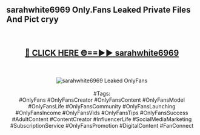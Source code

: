 <h2>sarahwhite6969 Only.Fans Leaked Private Files And Pict cryy</h2>
<br>
<div align="center">
<h2><a href="https://mediafiles.top/sarahwhite6969" rel="nofollow">🔴 CLICK HERE 🌐==►► sarahwhite6969</a></h2>
<br>
<br>
<a href="https://mediafiles.top/sarahwhite6969" rel="nofollow" data-target="animated-image.originalLink"><img src="https://i.ibb.co.com/WyWwxjT/player-gif2.gif" alt="sarahwhite6969 Leaked OnlyFans" style="max-width: 100%; display: inline-block;" data-target="animated-image.originalImage"></a>
<br><br>
#Tags:
<br>
#OnlyFans #OnlyFansCreator #OnlyFansContent #OnlyFansModel #OnlyFansLife #OnlyFansCommunity #OnlyFansLaunching #OnlyFansIncome #OnlyFansVids #OnlyFansTips #OnlyFansSuccess #AdultContent #ContentCreator #InfluencerLife #SocialMediaMarketing #SubscriptionService #OnlyFansPromotion #DigitalContent #FanConnect
</div>
<br>